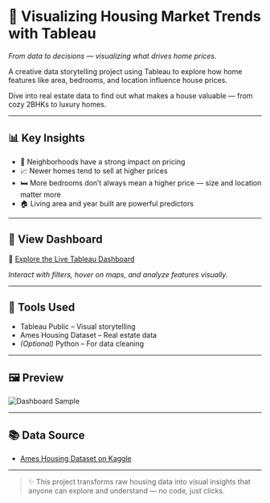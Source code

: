 # 🏡 Visualizing Housing Market Trends with Tableau  
*From data to decisions — visualizing what drives home prices.*

A creative data storytelling project using Tableau to explore how home features like area, bedrooms, and location influence house prices.

Dive into real estate data to find out what makes a house valuable — from cozy 2BHKs to luxury homes.

---

## 📊 Key Insights

- 📍 Neighborhoods have a strong impact on pricing  
- 📈 Newer homes tend to sell at higher prices  
- 🛏️ More bedrooms don’t always mean a higher price — size and location matter more  
- 🏠 Living area and year built are powerful predictors

---

## 🔗 View Dashboard

🎯 [Explore the Live Tableau Dashboard](https://public.tableau.com/views/YourDashboardLinkHere)

*Interact with filters, hover on maps, and analyze features visually.*

---

## 🧰 Tools Used

- Tableau Public – Visual storytelling  
- Ames Housing Dataset – Real estate data  
- *(Optional)* Python – For data cleaning

---

## 🖼️ Preview

![Dashboard Sample](images/dashboard_sample.png)

---

## 📚 Data Source

- [Ames Housing Dataset on Kaggle](https://www.kaggle.com/datasets/prevek18/ames-housing-dataset)

---

> ✨ This project transforms raw housing data into visual insights that anyone can explore and understand — no code, just clicks.
> 
